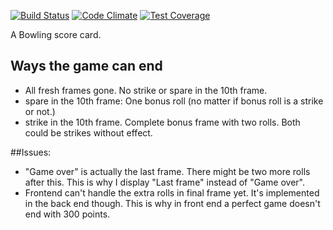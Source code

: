 [![Build Status](https://travis-ci.org/TStrothjohann/BowlingJS.svg?branch=master)](https://travis-ci.org/TStrothjohann/BowlingJS)
[![Code Climate](https://codeclimate.com/github/TStrothjohann/BowlingJS/badges/gpa.svg)](https://codeclimate.com/github/TStrothjohann/BowlingJS)
[![Test Coverage](https://codeclimate.com/github/TStrothjohann/BowlingJS/badges/coverage.svg)](https://codeclimate.com/github/TStrothjohann/BowlingJS)

A Bowling score card.


## Ways the game can end
- All fresh frames gone. No strike or spare in the 10th frame.
- spare in the 10th frame: One bonus roll (no matter if bonus roll is a strike or not.)
- strike in the 10th frame. Complete bonus frame with two rolls. Both could be strikes without effect.


##Issues:
- "Game over" is actually the last frame. There might be two more rolls after this. This is why I display "Last frame" instead of "Game over". 
- Frontend can't handle the extra rolls in final frame yet. It's implemented in the back end though. This is why in front end a perfect game doesn't end with 300 points. 
